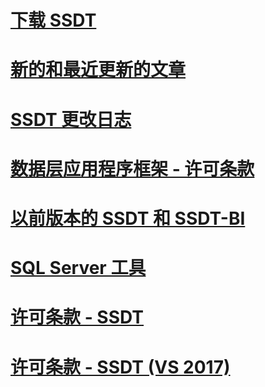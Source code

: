 # [下载 SSDT](download-sql-server-data-tools-ssdt.md)
# [新的和最近更新的文章](new-updated-ssdt.md)
# [SSDT 更改日志](changelog-for-sql-server-data-tools-ssdt.md)
# [数据层应用程序框架 - 许可条款](data-tier-application-framework-license-terms.md)
# [以前版本的 SSDT 和 SSDT-BI](previous-releases-of-sql-server-data-tools-ssdt-and-ssdt-bi.md)
# [SQL Server 工具](sql-server-tools.md)
# [许可条款 - SSDT](sql-server-data-tools-license-terms.md)
# [许可条款 - SSDT (VS 2017)](sql-server-data-tools-license-terms-vs2017.md)
